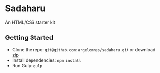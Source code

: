 # Sadaharu

An HTML/CSS starter kit



## Getting Started

- Clone the repo: `git@github.com:argelomnes/sadaharu.git` or download [zip](https://github.com/argelomnes/sadaharu/archive/master.zip)
- Install dependencies: `npm install`
- Run Gulp: `gulp`

